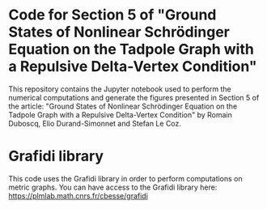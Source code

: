 # Code for Section 5 of "Ground States of Nonlinear Schrödinger Equation on the Tadpole Graph with a Repulsive Delta-Vertex Condition"

This repository contains the Jupyter notebook used to perform the numerical computations and generate the figures presented in Section 5 of the article: "Ground States of Nonlinear Schrödinger Equation on the Tadpole Graph with a Repulsive Delta-Vertex Condition" by Romain Duboscq, Elio Durand-Simonnet and Stefan Le Coz.

# Grafidi library

This code uses the Grafidi library in order to perform computations on metric graphs. You can have access to the Grafidi library here:
https://plmlab.math.cnrs.fr/cbesse/grafidi
